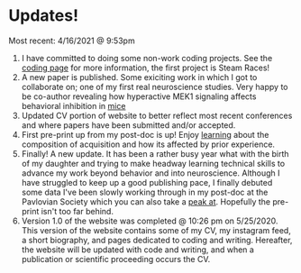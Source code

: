 # Updates!
Most recent: 4/16/2021 @ 9:53pm

1. I have committed to doing some non-work coding projects. See the [coding page](code.md) for more information, the first project is Steam Races!
2. A new paper is published. Some exiciting work in which I got to collaborate on; one of my first real neuroscience studies. Very happy to be co-author revealing how hyperactive MEK1 signaling affects behavioral inhibition in [mice](https://academic.oup.com/cercor/advance-article-abstract/doi/10.1093/cercor/bhaa413/6132785?redirectedFrom=fulltext)
3. Updated CV portion of website to better reflect most recent conferences and where papers have been submitted and/or accepted. 
4. First pre-print up from my post-doc is up! Enjoy [learning](https://psyarxiv.com/bzu4y) about the composition of acquisition and how its affected by prior experience. 
5. Finally! A new update. It has been a rather busy year what with the birth of my daughter and trying to make headway learning technical skills to advance my work beyond behavior and into neuroscience. Although I have struggled to keep up a good publishing pace, I finally debuted some data I've been slowly working through in my post-doc at the Pavlovian Society which you can also take a [peak at](https://doi.org/10.17605/OSF.IO/FJZ87). Hopefully the pre-print isn't too far behind.
6. Version 1.0 of the website was completed @ 10:26 pm on 5/25/2020. This version of the website contains some of my CV, my instagram feed, a short biography, and pages dedicated to coding and writing. Hereafter, the website will be updated with code and writing, and when a publication or scientific proceeding occurs the CV. 
